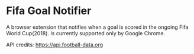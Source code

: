 # Fifa Goal Notifier
A browser extension that notifies when a goal is scored in the ongoing Fifa World Cup(2018). Is currently supported only by Google Chrome.

API credits: https://api.football-data.org
